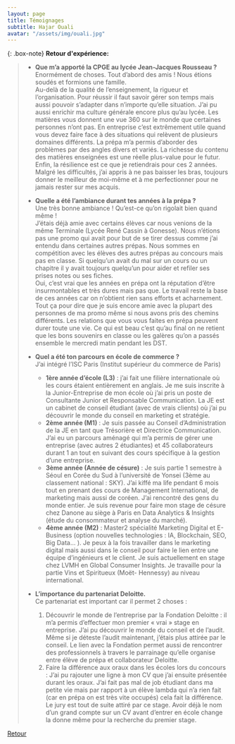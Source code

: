 ```yaml
---
layout: page
title: Témoignages
subtitle: Hajar Ouali
avatar: "/assets/img/ouali.jpg"
---
```

{: .box-note}
**Retour d'expérience:** 

>- **Que m’a apporté la CPGE au lycée Jean-Jacques Rousseau ?**   
>Enormément de choses. Tout d’abord des amis ! Nous étions soudés et formions une famille.   
>Au-delà de la qualité de l’enseignement, la rigueur et l’organisation. Pour réussir il faut savoir gérer son temps mais aussi pouvoir s’adapter dans n’importe qu’elle situation. J’ai pu aussi enrichir ma culture générale encore plus qu’au lycée. Les matières vous donnent une vue 360 sur le monde que certaines personnes n’ont pas. En entreprise c’est extrêmement utile quand vous devez faire face à des situations qui relèvent de plusieurs domaines différents. La prépa m’a permis d’aborder des problèmes par des angles divers et variés. La richesse du contenu des matières enseignées est une réelle plus-value pour le futur. Enfin, la résilience est ce que je retiendrais pour ces 2 années. Malgré les difficultés, j’ai appris à ne pas baisser les bras, toujours donner le meilleur de moi-même et à me perfectionner pour ne jamais rester sur mes acquis.
>
>- **Quelle a été l’ambiance durant tes années à la prépa ?**   
> Une très bonne ambiance ! Qu’est-ce qu’on rigolait bien quand même !   
>J’étais déjà amie avec certains élèves car nous venions de la même Terminale (Lycée René Cassin à Gonesse). Nous n’étions pas une promo qui avait pour but de se tirer dessus comme j’ai entendu dans certaines autres prépas. Nous sommes en compétition avec les élèves des autres prépas au concours mais pas en classe. Si quelqu’un avait du mal sur un cours ou un chapitre il y avait toujours quelqu’un pour aider et refiler ses prises notes ou ses fiches.   
>Oui, c’est vrai que les années en prépa ont la réputation d’être insurmontables et très dures mais pas que. Le travail reste la base de ces années car on n’obtient rien sans efforts et acharnement. Tout ça pour dire que je suis encore amie avec la plupart des personnes de ma promo même si nous avons pris des chemins différents. Les relations que vous vous faites en prépa peuvent durer toute une vie. Ce qui est beau c’est qu’au final on ne retient que les bons souvenirs en classe ou les galères qu’on a passés ensemble le mercredi matin pendant les DST.
>
>- **Quel a été ton parcours en école de commerce ?**   
>J’ai intégré l’ISC Paris (Institut supérieur du commerce de Paris)   
>   - **1ère année d’école (L3)** : j’ai fait une filière internationale où les cours étaient entièrement en anglais. Je me suis inscrite à la Junior-Entreprise de mon école où j’ai pris un poste de Consultante Junior et Responsable Communication. La JE est un cabinet de conseil étudiant (avec de vrais clients) où j’ai pu découvrir le monde du conseil en marketing et stratégie.
>   - **2ème année (M1)** : Je suis passée au Conseil d’Administration de la JE en tant que Trésorière et Directrice Communication. J’ai eu un parcours aménagé qui m’a permis de gérer une entreprise (avec autres 2 étudiantes) et 45 collaborateurs durant 1 an tout en suivant des cours spécifique à la gestion d’une entreprise.
>   - **3ème année (Année de césure)** : Je suis partie 1 semestre à Séoul en Corée du Sud à l’université de Yonsei (3ème au classement national : SKY). J’ai kiffé ma life pendant 6 mois tout en prenant des cours de Management International, de marketing mais aussi de coréen. J’ai rencontré des gens du monde entier. Je suis revenue pour faire mon stage de césure chez Danone au siège à Paris en Data Analytics & Insights (étude du consommateur et analyse du marché).
>   - **4ème année (M2)** : Master2 spécialité Marketing Digital et E-Business (option nouvelles technologies : IA, Blockchain, SEO, Big Data… ). Je peux à la fois travailler dans le marketing digital mais aussi dans le conseil pour faire le lien entre une équipe d’ingénieurs et le client. Je suis actuellement en stage chez LVMH en Global Consumer Insights. Je travaille pour la partie Vins et Spiritueux (Moët- Hennessy) au niveau international.
>
>- **L’importance du partenariat Deloitte.**   
>Ce partenariat est important car il permet 2 choses :
>   1. Découvrir le monde de l’entreprise par la Fondation Deloitte : il m’a permis d’effectuer mon premier « vrai » stage en entreprise. J’ai pu découvrir le monde du conseil et de l’audit. Même si je déteste l’audit maintenant, j’étais plus attirée par le conseil. Le lien avec la Fondation permet aussi de rencontrer des professionnels à travers le parrainage qu’elle organise entre élève de prépa et collaborateur Deloitte.
>   2. Faire la différence aux oraux dans les écoles lors du concours : J’ai pu rajouter une ligne à mon CV que j’ai ensuite présentée durant les oraux. J’ai fait pas mal de job étudiant dans ma petite vie mais par rapport à un élève lambda qui n’a rien fait (car en prépa on est très vite occupés) cela fait la différence. Le jury est tout de suite attiré par ce stage. Avoir déjà le nom d’un grand compte sur un CV avant d’entrer en école change la donne même pour la recherche du premier stage.

[Retour](/temoignages)
